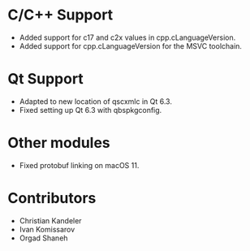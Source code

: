 # C/C++ Support
* Added support for c17 and c2x values in cpp.cLanguageVersion.
* Added support for cpp.cLanguageVersion for the MSVC toolchain.

# Qt Support
* Adapted to new location of qscxmlc in Qt 6.3.
* Fixed setting up Qt 6.3 with qbspkgconfig.

# Other modules
* Fixed protobuf linking on macOS 11.

# Contributors
* Christian Kandeler
* Ivan Komissarov
* Orgad Shaneh
